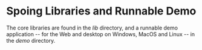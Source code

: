Spoing Libraries and Runnable Demo
==================================

The core libraries are found in the _lib_ directory, and a runnable demo application -- for the Web and desktop on Windows, MacOS and Linux -- in the _demo_ directory.